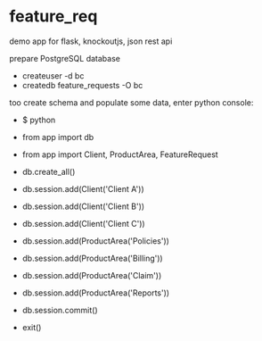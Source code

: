 # feature_req
demo app for flask, knockoutjs, json rest api

prepare PostgreSQL database
- createuser -d bc
- createdb feature_requests -O bc

too create schema and populate some data, enter python console:
- $ python
- from app import db
- from app import Client, ProductArea, FeatureRequest
- db.create_all()

- db.session.add(Client('Client A'))
- db.session.add(Client('Client B'))
- db.session.add(Client('Client C'))

- db.session.add(ProductArea('Policies'))
- db.session.add(ProductArea('Billing'))
- db.session.add(ProductArea('Claim'))
- db.session.add(ProductArea('Reports'))

- db.session.commit()
- exit()

